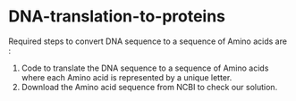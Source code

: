 # DNA-translation-to-proteins

Required steps to convert DNA sequence to a sequence of Amino acids are :

1. Code to translate the DNA sequence to a sequence of Amino acids where each Amino acid is
   represented by a unique letter.
2. Download the Amino acid sequence from NCBI to check our solution.
